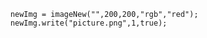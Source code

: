 ```luceescript+trycf
	newImg = imageNew("",200,200,"rgb","red");
	newImg.write("picture.png",1,true);
```
